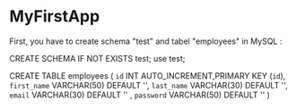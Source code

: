 # MyFirstApp

First, you have to create schema "test" and tabel "employees" in MySQL :

CREATE SCHEMA IF NOT EXISTS test;
  use test;

CREATE TABLE employees (
`id` INT AUTO_INCREMENT,PRIMARY KEY (`id`),
`first_name` VARCHAR(50) DEFAULT '',
`last_name` VARCHAR(30) DEFAULT '',
`email` VARCHAR(30) DEFAULT '' ,
`password` VARCHAR(50) DEFAULT ''
) 

